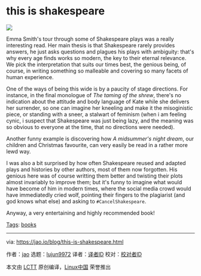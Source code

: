 [#]: subject: "this is shakespeare"
[#]: via: "https://jao.io/blog/this-is-shakespeare.html"
[#]: author: "jao https://jao.io"
[#]: collector: "lujun9972"
[#]: translator: " "
[#]: reviewer: " "
[#]: publisher: " "
[#]: url: " "

this is shakespeare
======

![][1]

Emma Smith's tour through some of Shakespeare plays was a really interesting read. Her main thesis is that Shakespeare rarely provides answers, he just asks questions and plagues his plays with ambiguity: that's why every age finds works so modern, the key to their eternal relevance. We pick the interpretation that suits our times best, the genious being, of course, in writing something so malleable and covering so many facets of human experience.

One of the ways of being this wide is by a paucity of stage directions. For instance, in the final monologue of _The taming of the shrew_, there's no indication about the attitude and body language of Kate while she delivers her surrender, so one can imagine her kneeling and make it the misoginistic piece, or standing with a sneer, a stalwart of feminism (when i am feeling cynic, i suspect that Shakespeare was just being lazy, and the meaning was so obvious to everyone at the time, that no directions were needed).

Another funny example is discovering how _A midsummer's night dream_, our children and Christmas favourite, can very easily be read in a rather more lewd way.

I was also a bit surprised by how often Shakespeare reused and adapted plays and histories by other authors, most of them now forgotten. His genious here was of course writting them better and twisting their plots almost invariably to improve them; but it's funny to imagine what would have become of him in modern times, where the social media crowd would have immediatedly cried wolf, pointing their fingers to the plagiarist (and god knows what else) and asking to `#CancelShakespeare`.

Anyway, a very entertaining and highly recommended book!

[Tags][2]: [books][3]

--------------------------------------------------------------------------------

via: https://jao.io/blog/this-is-shakespeare.html

作者：[jao][a]
选题：[lujun9972][b]
译者：[译者ID](https://github.com/译者ID)
校对：[校对者ID](https://github.com/校对者ID)

本文由 [LCTT](https://github.com/LCTT/TranslateProject) 原创编译，[Linux中国](https://linux.cn/) 荣誉推出

[a]: https://jao.io
[b]: https://github.com/lujun9972
[1]: https://jao.io/img/this-is-shakespeare.jpg
[2]: https://jao.io/blog/tags.html
[3]: https://jao.io/blog/tag-books.html
